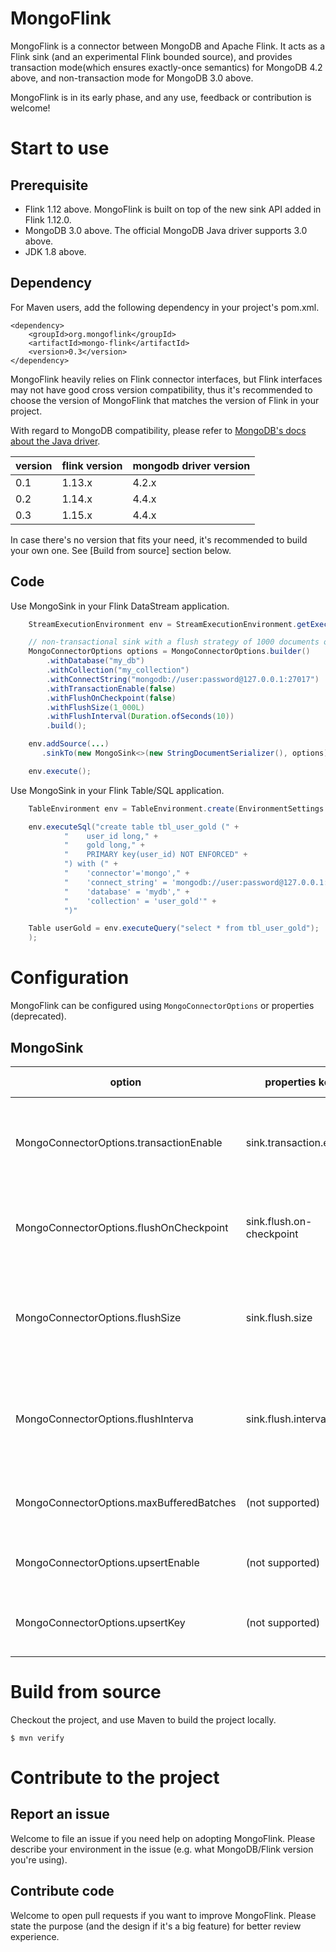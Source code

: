 # MongoFlink
MongoFlink is a connector between MongoDB and Apache Flink. It acts as a Flink sink (and an experimental Flink bounded 
source), and provides transaction mode(which ensures exactly-once semantics) for MongoDB 4.2 above, and non-transaction
mode for MongoDB 3.0 above.

MongoFlink is in its early phase, and any use, feedback or contribution is welcome!

# Start to use
## Prerequisite

- Flink 1.12 above. MongoFlink is built on top of the new sink API added in Flink 1.12.0.
- MongoDB 3.0 above. The official MongoDB Java driver supports 3.0 above.
- JDK 1.8 above.

## Dependency

For Maven users, add the following dependency in your project's pom.xml.

```
<dependency>
    <groupId>org.mongoflink</groupId>
    <artifactId>mongo-flink</artifactId>
    <version>0.3</version>
</dependency>
```

MongoFlink heavily relies on Flink connector interfaces, but Flink interfaces may not have good cross version
compatibility, thus it's recommended to choose the version of MongoFlink that matches the version of Flink
in your project.

With regard to MongoDB compatibility, please refer to [MongoDB's docs about the Java driver](https://www.mongodb.com/docs/drivers/java/sync/current/compatibility/).

| version | flink version | mongodb driver version |
| ------- | ------------- |------------------------|
| 0.1 | 1.13.x | 4.2.x                  |
| 0.2 | 1.14.x | 4.4.x                  |
| 0.3 | 1.15.x | 4.4.x                  |

In case there's no version that fits your need, it's recommended to build your own one. See [Build from source]
section below.

## Code

Use MongoSink in your Flink DataStream application.

```java
    StreamExecutionEnvironment env = StreamExecutionEnvironment.getExecutionEnvironment();

    // non-transactional sink with a flush strategy of 1000 documents or 10 seconds
    MongoConnectorOptions options = MongoConnectorOptions.builder()
        .withDatabase("my_db")
        .withCollection("my_collection")
        .withConnectString("mongodb://user:password@127.0.0.1:27017")
        .withTransactionEnable(false)
        .withFlushOnCheckpoint(false)
        .withFlushSize(1_000L)
        .withFlushInterval(Duration.ofSeconds(10))
        .build();

    env.addSource(...)
       .sinkTo(new MongoSink<>(new StringDocumentSerializer(), options));

    env.execute();
```

Use MongoSink in your Flink Table/SQL application.

```java
    TableEnvironment env = TableEnvironment.create(EnvironmentSettings.inStreamingMode());

    env.executeSql("create table tbl_user_gold (" +
            "    user_id long," +
            "    gold long," +
            "    PRIMARY key(user_id) NOT ENFORCED" +
            ") with (" +
            "    'connector'='mongo'," +
            "    'connect_string' = 'mongodb://user:password@127.0.0.1:27017'," +
            "    'database' = 'mydb'," +
            "    'collection' = 'user_gold'" +
            ")"

    Table userGold = env.executeQuery("select * from tbl_user_gold");
    );
```

# Configuration

MongoFlink can be configured using `MongoConnectorOptions` or properties (deprecated).

## MongoSink
 
| option                                  | properties key           | description                                                                                 | default value |
|-----------------------------------------|--------------------------|---------------------------------------------------------------------------------------------|--------------|
| MongoConnectorOptions.transactionEnable | sink.transaction.enable  | Whether to use transactions in MongoSink (requires MongoDB 4.2+).                           | false        |
| MongoConnectorOptions.flushOnCheckpoint | sink.flush.on-checkpoint | Whether to flush the buffered documents on checkpoint barriers.                             | false        |
| MongoConnectorOptions.flushSize         | sink.flush.size          | Max buffered documents before flush. Only valid when `sink.flush.on-checkpoint` is `false`. | 1000         |
| MongoConnectorOptions.flushInterva      | sink.flush.interval      | Flush interval in milliseconds. Only valid when `sink.flush.on-checkpoint` is `false`.      | 30000        |
| MongoConnectorOptions.maxBufferedBatches | (not supported)          | Max unflushed pending batches before blocking the writer.                                   | 5            |
| MongoConnectorOptions.upsertEnable | (not supported)          | Whenter to write documents via upsert mode.                                                 | false        |
| MongoConnectorOptions.upsertKey | (not supported)          | The primary keys for upsert. Only valid in upsert mode.                                     | []           |


# Build from source

Checkout the project, and use Maven to build the project locally.

```
$ mvn verify
```

# Contribute to the project

## Report an issue
Welcome to file an issue if you need help on adopting MongoFlink. Please describe your environment in the issue
(e.g. what MongoDB/Flink version you're using).

## Contribute code
Welcome to open pull requests if you want to improve MongoFlink. Please state the purpose (and the design if it's a big
feature) for better review experience.
